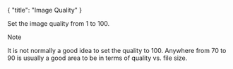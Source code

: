 {
    "title": "Image Quality"
}

Set the image quality from 1 to 100.

<div class="Note">
    <div class="Note__Title">
        Note
    </div>
    <div class="Note__Body">
        <p>It is not normally a good idea to set the quality to 100. Anywhere from 70 to 90 is usually a good area to be in terms of quality vs. file size.</p>
    </div>
</div>
